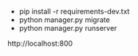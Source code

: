 - pip install -r requirements-dev.txt
- python manager.py migrate
- python manager.py runserver

http://localhost:800
